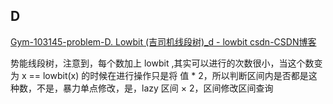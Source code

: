 ## D

[Gym-103145-problem-D. Lowbit (吉司机线段树)_d - lowbit csdn-CSDN博客](https://blog.csdn.net/hddddh/article/details/118737167)

势能线段树，注意到，每个数加上 lowbit ,其实可以进行的次数很小，当这个数变为 x == lowbit(x) 的时候在进行操作只是将 值 * 2，所以判断区间内是否都是这种数，不是，暴力单点修改，是，lazy 区间 × 2，区间修改区间查询



 